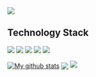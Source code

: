 <img src="https://github.com/Al3xpl01t/Alexpl01t/blob/main/img/al3xpl01t_label.png"/>
<br/>
<h2 align="">Technology Stack</h2>
<p><img src="https://img.shields.io/badge/C-black?style=flat-square&logo=c&logoColor=white"/>
<img src="https://img.shields.io/badge/-C++-black?style=flat-square&logo=c&logoColor=white"/>
<img src="https://img.shields.io/badge/Python-black?style=flat-square&logo=python&logoColor=white"/>
<img src="https://img.shields.io/badge/-Git-black?style=flat-square&logo=git&logoColor=white"/>
<img src="https://img.shields.io/badge/-Linux-black?style=flat-square&logo=kalilinux&logoColor=white"/>
</p>

<a href="https://github.com/al3xpl01t/github-readme-stats"><img align="center" src="https://github-readme-stats.vercel.app/api?username=al3xpl01t&show_icons=true&include_all_commits=true&theme=midnight-purple&hide_border=true" alt="My github stats" /></a> <a href="https://github.com/al3xpl01t/github-readme-stats"><img align="center" src="https://github-readme-stats.vercel.app/api/top-langs/?username=al3xpl01t&layout=compact&theme=midnight-purple&hide_border=true" /></a>
<img  src="https://github-readme-streak-stats.herokuapp.com/?user=al3xpl01t&show_icons=true&locale=en&layout=compact&theme=midnight-purple&hide_border=true"/>